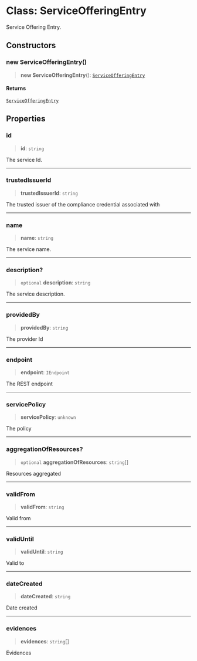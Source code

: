 # Class: ServiceOfferingEntry

Service Offering Entry.

## Constructors

### new ServiceOfferingEntry()

> **new ServiceOfferingEntry**(): [`ServiceOfferingEntry`](ServiceOfferingEntry.md)

#### Returns

[`ServiceOfferingEntry`](ServiceOfferingEntry.md)

## Properties

### id

> **id**: `string`

The service Id.

***

### trustedIssuerId

> **trustedIssuerId**: `string`

The trusted issuer of the compliance credential associated with

***

### name

> **name**: `string`

The service name.

***

### description?

> `optional` **description**: `string`

The service description.

***

### providedBy

> **providedBy**: `string`

The provider Id

***

### endpoint

> **endpoint**: `IEndpoint`

The REST endpoint

***

### servicePolicy

> **servicePolicy**: `unknown`

The policy

***

### aggregationOfResources?

> `optional` **aggregationOfResources**: `string`[]

Resources aggregated

***

### validFrom

> **validFrom**: `string`

Valid from

***

### validUntil

> **validUntil**: `string`

Valid to

***

### dateCreated

> **dateCreated**: `string`

Date created

***

### evidences

> **evidences**: `string`[]

Evidences

